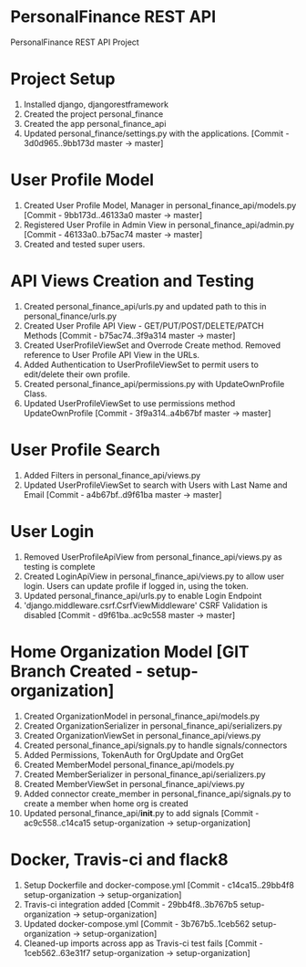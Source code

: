 # PersonalFinance REST API

PersonalFinance REST API Project

# Project Setup
1. Installed django, djangorestframework
2. Created the project personal_finance
3. Created the app personal_finance_api
4. Updated personal_finance/settings.py with the applications. [Commit - 3d0d965..9bb173d  master -> master]

# User Profile Model
1. Created User Profile Model, Manager in personal_finance_api/models.py [Commit - 9bb173d..46133a0  master -> master]
2. Registered User Profile in Admin View in personal_finance_api/admin.py [Commit - 46133a0..b75ac74  master -> master]
3. Created and tested super users.

# API Views Creation and Testing
1. Created personal_finance_api/urls.py and updated path to this in personal_finance/urls.py 
2. Created User Profile API View - GET/PUT/POST/DELETE/PATCH Methods [Commit - b75ac74..3f9a314  master -> master]
3. Created UserProfileViewSet and Overrode Create method. Removed reference to User Profile API View in the URLs.
4. Added Authentication to UserProfileViewSet to permit users to edit/delete their own profile.
5. Created personal_finance_api/permissions.py with UpdateOwnProfile Class. 
6. Updated UserProfileViewSet to use permissions method UpdateOwnProfile [Commit - 3f9a314..a4b67bf  master -> master]

# User Profile Search 
1. Added Filters in personal_finance_api/views.py 
2. Updated UserProfileViewSet to search with Users with Last Name and Email [Commit - a4b67bf..d9f61ba  master -> master]

# User Login
1. Removed UserProfileApiView from personal_finance_api/views.py as testing is complete
2. Created LoginApiView in personal_finance_api/views.py to allow user login. Users can update profile if logged in, using the token. 
3. Updated personal_finance_api/urls.py to enable Login Endpoint 
4. 'django.middleware.csrf.CsrfViewMiddleware' CSRF Validation is disabled [Commit - d9f61ba..ac9c558  master -> master]

# Home Organization Model [GIT Branch Created - setup-organization]
1. Created OrganizationModel in personal_finance_api/models.py
2. Created OrganizationSerializer in personal_finance_api/serializers.py
3. Created OrganizationViewSet in personal_finance_api/views.py
4. Created personal_finance_api/signals.py to handle signals/connectors
5. Added Permissions, TokenAuth for OrgUpdate and OrgGet
6. Created MemberModel personal_finance_api/models.py
7. Created MemberSerializer in personal_finance_api/serializers.py
8. Created MemberViewSet in personal_finance_api/views.py
9. Added connector create_member in personal_finance_api/signals.py to create a member when home org is created
10. Updated personal_finance_api/__init__.py to add signals [Commit - ac9c558..c14ca15  setup-organization -> setup-organization]

# Docker, Travis-ci and flack8
1. Setup Dockerfile and docker-compose.yml [Commit - c14ca15..29bb4f8  setup-organization -> setup-organization]
2. Travis-ci integration added [Commit - 29bb4f8..3b767b5  setup-organization -> setup-organization]
3. Updated docker-compose.yml [Commit - 3b767b5..1ceb562  setup-organization -> setup-organization]
4. Cleaned-up imports across app as Travis-ci test fails [Commit - 1ceb562..63e31f7  setup-organization -> setup-organization]